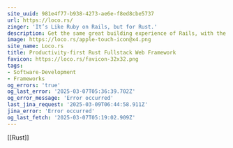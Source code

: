 ```yaml
---
site_uuid: 981e4f77-b938-4273-ae6e-f8ed8cbe5737
url: https://loco.rs/
zinger: 'It’s Like Ruby on Rails, but for Rust.'
description: Get the same great building experience of Rails, with the incredibleperformance and safety of Rust.
image: https://loco.rs/apple-touch-icon@x4.png
site_name: Loco.rs
title: Productivity-first Rust Fullstack Web Framework
favicon: https://loco.rs/favicon-32x32.png
tags:
- Software-Development
- Frameworks
og_errors: 'true'
og_last_error: '2025-03-07T05:36:39.702Z'
og_error_message: 'Error occurred'
last_jina_request: '2025-03-09T06:44:58.911Z'
jina_error: 'Error occurred'
og_last_fetch: '2025-03-07T05:19:02.909Z'
---
```


[[Rust]]

